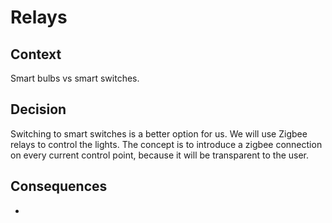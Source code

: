 # Relays

## Context
Smart bulbs vs smart switches.

## Decision
Switching to smart switches is a better option for us. We will use Zigbee relays to control the lights. The concept is
to introduce a zigbee connection on every current control point, because it will be transparent to the user.

## Consequences
- 
